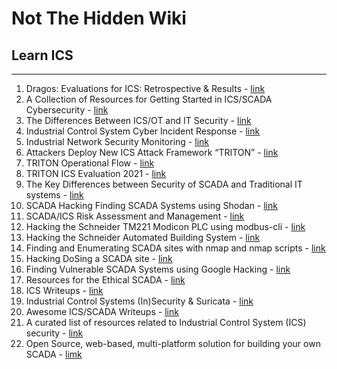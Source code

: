 # Not The Hidden Wiki

## Learn ICS
-----

1. Dragos: Evaluations for ICS: Retrospective & Results - [link](https://www.dragos.com/resource/mitre-engenuity-attack-evaluations-for-ics-whitepaper-2021/#site-main)
2. A Collection of Resources for Getting Started in ICS/SCADA Cybersecurity - [link](https://www.robertmlee.org/a-collection-of-resources-for-getting-started-in-icsscada-cybersecurity/)
3. The Differences Between ICS/OT and IT Security - [link](https://www.sans.org/posters/the-differences-between-ics-ot-and-it-security)
4. Industrial Control System Cyber Incident Response - [link](https://www.sans.org/posters/industrial-control-system-cyber-incident-response)
5. Industrial Network Security Monitoring - [link](https://www.sans.org/posters/industrial-network-security-monitoring/)
6. Attackers Deploy New ICS Attack Framework “TRITON” - [link](https://www.mandiant.com/resources/blog/attackers-deploy-new-ics-attack-framework-triton)
7. TRITON Operational Flow - [link](https://attackevals.mitre-engenuity.org/ics/triton/operational-flow)
8. TRITON ICS Evaluation 2021 - [link](https://attackevals.mitre-engenuity.org/ics/triton/)
9. The Key Differences between Security of SCADA and Traditional IT systems - [link](https://www.hackers-arise.com/post/2017/11/27/SCADA-Hacking-The-difference-between-Security-of-SCADA-systems-and-Traditional-IT-systems)
10. SCADA Hacking Finding SCADA Systems using Shodan - [link](https://www.hackers-arise.com/post/2016/06/30/Hacking-SCADA-Finding-SCADA-Systems-using-Shodan)
11. SCADA/ICS Risk Assessment and Management - [link](https://www.hackers-arise.com/post/2017/03/13/SCADA-Hacking-SCADAICS-Risk-Assessment-and-Management-Part-1)
12. Hacking the Schneider TM221 Modicon PLC using modbus-cli - [link](https://www.hackers-arise.com/post/2017/03/28/SCADA-Hacking-Hacking-the-Schneider-Electric-TM221-Modicon-PLC-using-modbus-cli)
13. Hacking the Schneider Automated Building System - [link](https://www.hackers-arise.com/post/2016/08/05/SCADA-Hacking-Hacking-the-Schneider-Automated-Building-System)
14. Finding and Enumerating SCADA sites with nmap and nmap scripts - [link](https://www.hackers-arise.com/post/2016/07/07/Hacking-SCADA-Finding-and-Enumerating-SCADA-sites-with-nmap-and-nmap-scripts)
15. Hacking DoSing a SCADA site - [link](https://www.hackers-arise.com/post/2016/08/01/SCADA-Hacking-DoSing-a-SCADA-site)
16. Finding Vulnerable SCADA Systems using Google Hacking - [link](https://www.hackers-arise.com/post/2016/07/05/SCADA-Hacking-Finding-Vulnerable-SCADA-Systems-using-Google-hacking)
17. Resources for the Ethical SCADA - [link](https://scadahacker.com/resources.html)
18. ICS Writeups - [link](https://github.com/neutrinoguy/awesome-ics-writeups)
19. Industrial Control Systems (In)Security & Suricata - [link](https://suricon.net/wp-content/uploads/2017/12/SuriCon17-Stevens_Browning.pdf)
20. Awesome ICS/SCADA Writeups - [link](https://github.com/neutrinoguy/awesome-ics-writeups)
21. A curated list of resources related to Industrial Control System (ICS) security - [link](https://github.com/hslatman/awesome-industrial-control-system-security)
22. Open Source, web-based, multi-platform solution for building your own SCADA - [limk](https://github.com/SCADA-LTS/Scada-LTS)